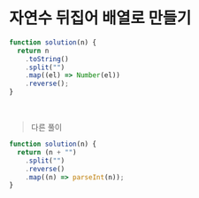 # 자연수 뒤집어 배열로 만들기

```js
function solution(n) {
  return n
    .toString()
    .split("")
    .map((el) => Number(el))
    .reverse();
}
```

<br>

> 다른 풀이

```js
function solution(n) {
  return (n + "")
    .split("")
    .reverse()
    .map((n) => parseInt(n));
}
```
